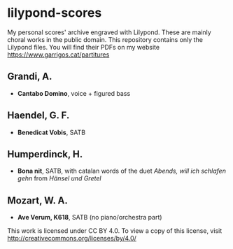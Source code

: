 # lilypond-scores
My personal scores' archive engraved with Lilypond. These are mainly choral works in the public domain. This repository contains only the Lilypond files. You will find their PDFs on my website https://www.garrigos.cat/partitures

## Grandi, A.
* **Cantabo Domino**, voice + figured bass

## Haendel, G. F.
* **Benedicat Vobis**, SATB

## Humperdinck, H.
* **Bona nit**, SATB, with catalan words of the duet *Abends, will ich schlafen gehn* from *Hänsel und Gretel*

## Mozart, W. A.
* **Ave Verum, K618**, SATB (no piano/orchestra part)



This work is licensed under CC BY 4.0. To view a copy of this license, visit http://creativecommons.org/licenses/by/4.0/
